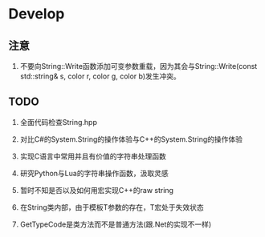 # Develop

## 注意

1. 不要向String::Write函数添加可变参数重载，因为其会与String::Write(const std::string& s, color r, color g, color b)发生冲突。

## TODO

1. 全面代码检查String.hpp

1. 对比C#的System.String的操作体验与C++的System.String的操作体验

1. 实现C语言中常用并且有价值的字符串处理函数

1. 研究Python与Lua的字符串操作函数，汲取灵感

1. 暂时不知是否以及如何用宏实现C++的raw string

1. 在String类内部，由于模板T参数的存在，T宏处于失效状态

1. GetTypeCode是类方法而不是普通方法(跟.Net的实现不一样)